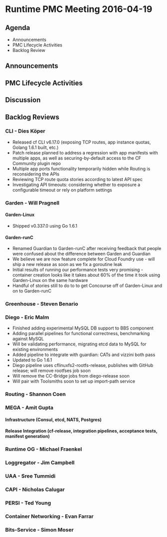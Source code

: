 # Runtime PMC Meeting 2016-04-19

## Agenda
* Announcements
* PMC Lifecycle Activities
* Backlog Review

## Announcements


## PMC Lifecycle Activities


## Discussion


## Backlog Reviews

### CLI - Dies Köper
- Released cf CLI v6.17.0 (exposing TCP routes, app instance quotas, Golang 1.6.1 built, etc.)
- Patch release planned to address a regression with app manifests with multiple apps, as well as securing-by-default access to the CF Community plugin repo
- Multiple app ports functionality temporarily hidden while Routing is reconsidering the APIs
- Reviewing TCP route quota stories according to latest API spec
- Investigating API timeouts: considering whether to exposure a configurable timeout or rely on platform settings

### Garden - Will Pragnell

#### Garden-Linux

- Shipped v0.337.0 using Go 1.6.1

#### Garden-runC

- Renamed Guardian to Garden-runC after receiving feedback that people were confused about the difference between Garden and Guardian
- We believe we are now feature complete for Cloud Foundry use - will ship a new release as soon as we fix a goroutine leak
- Initial results of running our performance tests very promising - container creation looks like it takes about 60% of the time it took using Garden-Linux on the same hardware
- Handful of stories still to do to to get Concourse off of Garden-Linux and on to Garden-runC

### Greenhouse - Steven Benario

### Diego - Eric Malm

- Finished adding experimental MySQL DB support to BBS component
- Adding parallel pipelines for functional correctness, benchmarking against MySQL
- Will be validating performance, migrating etcd data to MySQL for existing environments
- Added pipeline to integrate with guardian: CATs and vizzini both pass
- Updated to Go 1.6.1
- Diego pipeline uses cflinuxfs2-rootfs-release, publishes with GitHub release; will remove rootfses job soon
- Will remove the CC-Bridge jobs from diego-release soon
- Will pair with Toolsmiths soon to set up import-path service


### Routing - Shannon Coen

### MEGA - Amit Gupta

#### Infrastructure (Consul, etcd, NATS, Postgres)

#### Release Integration (cf-release, integration pipelines, acceptance tests, manifest generation)

### Runtime OG - Michael Fraenkel

### Loggregator - Jim Campbell

### UAA - Sree Tummidi

### CAPI - Nicholas Calugar

### PERSI - Ted Young

### Container Networking - Evan Farrar

### Bits-Service - Simon Moser
